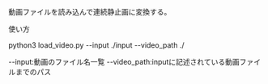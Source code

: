動画ファイルを読み込んで連続静止画に変換する。

使い方

python3 load_video.py --input ./input --video_path ./ 

--input:動画のファイル名一覧
--video_path:inputに記述されている動画ファイルまでのパス
